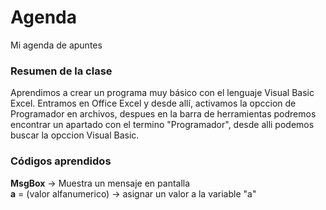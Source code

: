 # Agenda
Mi agenda de apuntes
### Resumen de la clase
Aprendimos a crear un programa muy básico con el lenguaje Visual Basic Excel. Entramos en Office Excel y desde allí, activamos la opccion de Programador en archivos, despues en la barra de herramientas podremos encontrar un apartado con el termino "Programador", desde alli podemos buscar la opccion Visual Basic.
### Códigos aprendidos
**MsgBox** -> Muestra un mensaje en pantalla  
**a** = (valor alfanumerico) -> asignar un valor a la variable "a"  
